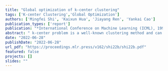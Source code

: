 ```yaml
---
title: "Global optimization of k-center clustering"
tags: ['K-center Clustering','Global Optimization']
authors: ['Mingfei Shi', 'Kaixun Hua', 'Jiayang Ren', 'Yankai Cao']
publication_types: ['report']
publication: "*International Conference on Machine Learning (ICML), 19956-19966*"
abstract: " k-center problem is a well-known clustering method and can be formulated as a mixed-integer nonlinear programming problem. This work provides a practical global optimization algorithm for this task based on a reduced-space spatial branch and bound scheme. This algorithm can guarantee convergence to the global optimum by only branching on the centers of clusters, which is independent of the dataset’s cardinality. In addition, a set of feasibility-based bounds tightening techniques are proposed to narrow down the domain of centers and significantly accelerate the convergence. To demonstrate the capacity of this algorithm, we present computational results on 32 datasets. Notably, for the dataset with 14 million samples and 3 features, the serial implementation of the algorithm can converge to an optimality gap of 0.1% within 2 hours. Compared with a heuristic method, the global optimum obtained by our algorithm can reduce the objective function on average by 30.4%."
date: "2022-06-28"
publishDate: "2022-06-28"
url_pdf: "https://proceedings.mlr.press/v162/shi22b/shi22b.pdf"
featured: false
projects: []
slides: ""
---
```

